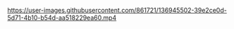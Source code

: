 
https://user-images.githubusercontent.com/861721/136945502-39e2ce0d-5d71-4b10-b54d-aa518229ea60.mp4
